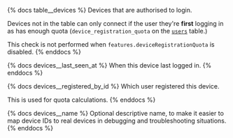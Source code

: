 {% docs table__devices %}
Devices that are authorised to login.

Devices not in the table can only connect if the user they're
**first** logging in as has enough quota (`device_registration_quota`
on the [`users`](#!/source/source.tamanu.tamanu.users) table.)

This check is not performed when `features.deviceRegistrationQuota` is disabled.
{% enddocs %}

{% docs devices__last_seen_at %}
When this device last logged in.
{% enddocs %}

{% docs devices__registered_by_id %}
Which user registered this device.

This is used for quota calculations.
{% enddocs %}

{% docs devices__name %}
Optional descriptive name, to make it easier to map device IDs to real devices
in debugging and troubleshooting situations.
{% enddocs %}
